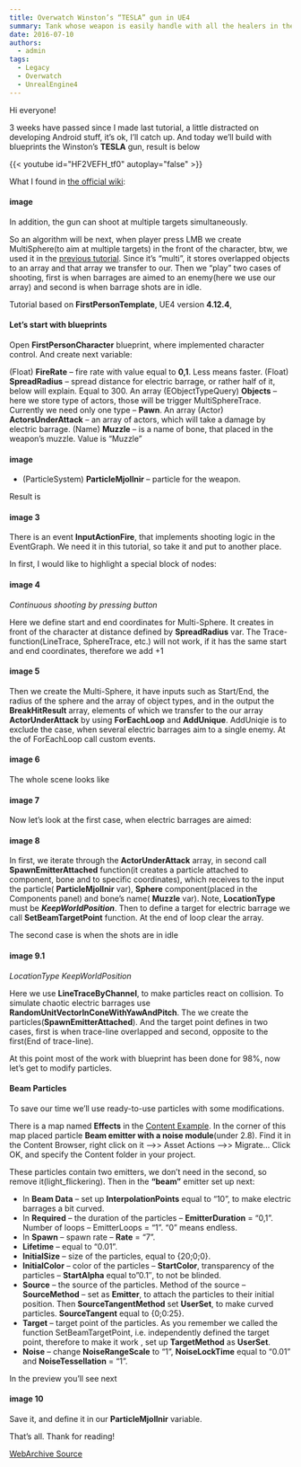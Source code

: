 ```yaml
---
title: Overwatch Winston’s “TESLA” gun in UE4
summary: Tank whose weapon is easily handle with all the healers in the game!
date: 2016-07-10
authors:
  - admin
tags:
  - Legacy
  - Overwatch
  - UnrealEngine4
---
```

Hi everyone!

3 weeks have passed since I made last tutorial, a little distracted on developing Android stuff, it’s ok, I’ll catch up.
And today we’ll build with blueprints the Winston’s **TESLA** gun, result is below

{{< youtube id="HF2VEFH_tf0" autoplay="false" >}}

What I found in [the official wiki](https://overwatch.wikia.com/wiki/Winston):


#### image

In addition, the gun can shoot at multiple targets simultaneously.

So an algorithm will be next, when player press LMB we create MultiSphere(to aim at multiple targets) in the front of the character, btw, we used it in the [previous tutorial](/post/). Since it’s “multi”, it stores overlapped objects to an array and that array we transfer to our. Then we “play” two cases of shooting, first is when barrages are aimed to an enemy(here we use our array) and second is when barrage shots are in idle.

Tutorial based on **FirstPersonTemplate**, UE4 version **4.12.4**,

#### Let’s start with blueprints
Open **FirstPersonCharacter** blueprint, where implemented character control. And create next variable:

(Float) **FireRate** – fire rate with value equal to **0,1**. Less means faster.
(Float) **SpreadRadius** – spread distance for electric barrage, or rather half of it, below will explain. Equal to 300.
An array (EObjectTypeQuery) **Objects** – here we store type of actors, those will be trigger MultiSphereTrace. Currently we need only one type – **Pawn**.
An array (Actor) **ActorsUnderAttack**  – an array of actors, which will take a damage by electric barrage.
(Name) **Muzzle** – is a name of bone, that placed in the weapon’s muzzle. Value is “Muzzle”

#### image


 - (ParticleSystem) **ParticleMjollnir** – particle for the weapon.

Result is

#### image 3

There is an event **InputActionFire**, that implements shooting logic in the EventGraph. We need it in this tutorial, so take it and put to another place.

In first, I would like to highlight a special block of nodes:

#### image 4 
*Continuous shooting by pressing button*

Here we define start and end coordinates for Multi-Sphere. It creates in front of the character at distance defined by **SpreadRadius** var. The Trace-function(LineTrace, SphereTrace, etc.) will not work, if it has the same start and end coordinates, therefore we add +1

#### image 5

Then we create the Multi-Sphere, it have inputs such as Start/End, the radius of the sphere and the array of object types, and in the output the **BreakHitResult** array, elements of which we transfer to the our array **ActorUnderAttack** by using **ForEachLoop** and **AddUnique**. AddUniqie is to exclude the case, when several electric barrages aim to a single enemy. At the of ForEachLoop call custom events.

#### image 6

The whole scene looks like

#### image 7

Now let’s look at the first case, when electric barrages are aimed:

#### image 8

In first, we iterate through the **ActorUnderAttack** array, in second call **SpawnEmitterAttached** function(it creates a particle attached to component, bone and to specific coordinates), which receives to the input the particle( **ParticleMjollnir** var), **Sphere** component(placed in the Components panel) and bone’s name( **Muzzle** var). Note, **LocationType** must be ***KeepWorldPosition***. Then to define a target for electric barrage we call **SetBeamTargetPoint** function. At the end of loop clear the array.

The second case is when the shots are in idle

#### image 9.1
*LocationType KeepWorldPosition*

Here we use **LineTraceByChannel**, to make particles react on collision. To simulate chaotic electric barrages use **RandomUnitVectorInConeWithYawAndPitch**. The we create the particles(**SpawnEmitterAttached**). And the target point defines in two cases, first is when trace-line overlapped and second, opposite to the first(End of trace-line).

At this point most of the work with blueprint has been done for 98%, now let’s get to modify particles.

#### Beam Particles

To save our time we’ll use ready-to-use particles with some modifications.

There is a map named **Effects** in the [Content Example](https://docs.unrealengine.com/latest/INT/Resources/ContentExamples/). In the corner of this map placed particle **Beam emitter with a noise module**(under 2.8). Find it in the Content Browser, right click on it –>> Asset Actions –>> Migrate… Click OK, and specify the Content folder in your project.

These particles contain two emitters, we don’t need in the second, so remove it(light_flickering). Then in the **“beam”** emitter set up next:

- In **Beam Data** – set up **InterpolationPoints** equal to “10”, to make electric barrages a bit curved.
- In **Required** – the duration of the particles – **EmitterDuration** = “0,1”. Number of loops – EmitterLoops = “1”. “0” means endless.
- In **Spawn** – spawn rate – **Rate** = “7”.
- **Lifetime** – equal to “0.01”.
- **InitialSize** – size of the particles, equal to {20;0;0}.
- **InitialColor** – color of the particles – **StartColor**, transparency of the particles – **StartAlpha** equal to”0.1″, to not be blinded.
- **Source** – the source of the particles. Method of the source – **SourceMethod** – set as **Emitter**, to attach the particles to their initial position. Then **SourceTangentMethod** set **UserSet**, to make curved particles. **SourceTangent** equal to {0;0:25}.
- **Target** – target point of the particles. As you remember we called the function SetBeamTargetPoint, i.e. independently defined the target point, therefore to make it work , set up **TargetMethod** as **UserSet**.
- **Noise** – change **NoiseRangeScale** to “1”, **NoiseLockTime** equal to “0.01” and **NoiseTessellation** = “1”.

In the preview you’ll see next

#### image 10

Save it, and define it in our **ParticleMjollnir** variable.

That’s all. Thank for reading!


[WebArchive Source](https://web.archive.org/web/20180909033840/http://iryos-workshop.com/en/overwatch-winstons-gun)